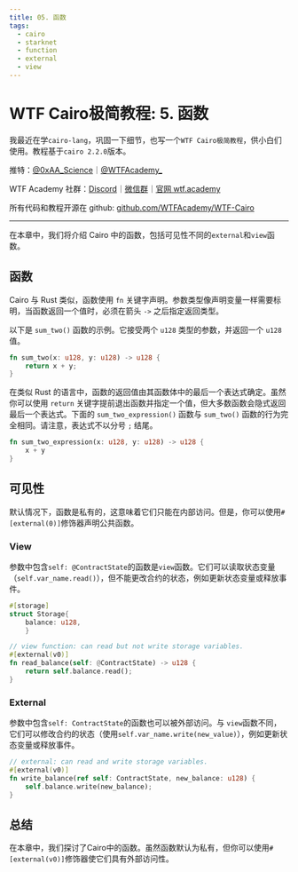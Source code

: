 ```yaml
---
title: 05. 函数
tags:
  - cairo
  - starknet
  - function
  - external
  - view
---
```


# WTF Cairo极简教程: 5. 函数

我最近在学`cairo-lang`，巩固一下细节，也写一个`WTF Cairo极简教程`，供小白们使用。教程基于`cairo 2.2.0`版本。

推特：[@0xAA_Science](https://twitter.com/0xAA_Science)｜[@WTFAcademy_](https://twitter.com/WTFAcademy_)

WTF Academy 社群：[Discord](https://discord.gg/5akcruXrsk)｜[微信群](https://docs.google.com/forms/d/e/1FAIpQLSe4KGT8Sh6sJ7hedQRuIYirOoZK_85miz3dw7vA1-YjodgJ-A/viewform?usp=sf_link)｜[官网 wtf.academy](https://wtf.academy)

所有代码和教程开源在 github: [github.com/WTFAcademy/WTF-Cairo](https://github.com/WTFAcademy/WTF-Cairo)

---

在本章中，我们将介绍 Cairo 中的函数，包括可见性不同的`external`和`view`函数。

## 函数

Cairo 与 Rust 类似，函数使用 `fn` 关键字声明。参数类型像声明变量一样需要标明，当函数返回一个值时，必须在箭头 `->` 之后指定返回类型。

以下是 `sum_two()` 函数的示例。它接受两个 `u128` 类型的参数，并返回一个 `u128` 值。

```rust
fn sum_two(x: u128, y: u128) -> u128 {
    return x + y;
}
```

在类似 Rust 的语言中，函数的返回值由其函数体中的最后一个表达式确定。虽然你可以使用 `return` 关键字提前退出函数并指定一个值，但大多数函数会隐式返回最后一个表达式。下面的 `sum_two_expression()` 函数与 `sum_two()` 函数的行为完全相同。请注意，表达式不以分号 `;` 结尾。

```rust
fn sum_two_expression(x: u128, y: u128) -> u128 {
    x + y
}
```

## 可见性

默认情况下，函数是私有的，这意味着它们只能在内部访问。但是，你可以使用`#[external(0)]`修饰器声明公共函数。

### View

参数中包含`self: @ContractState`的函数是`view`函数。它们可以读取状态变量（`self.var_name.read()`），但不能更改合约的状态，例如更新状态变量或释放事件。

```rust
#[storage]
struct Storage{
    balance: u128,
    }

// view function: can read but not write storage variables.
#[external(v0)]
fn read_balance(self: @ContractState) -> u128 {
    return self.balance.read();
}
```

### External

参数中包含`self: ContractState`的函数也可以被外部访问。与 `view`函数不同，它们可以修改合约的状态（使用`self.var_name.write(new_value)`），例如更新状态变量或释放事件。

```rust
// external: can read and write storage variables.
#[external(v0)]
fn write_balance(ref self: ContractState, new_balance: u128) {
    self.balance.write(new_balance);
}
```

## 总结

在本章中，我们探讨了Cairo中的函数。虽然函数默认为私有，但你可以使用`#[external(v0)]`修饰器使它们具有外部访问性。
